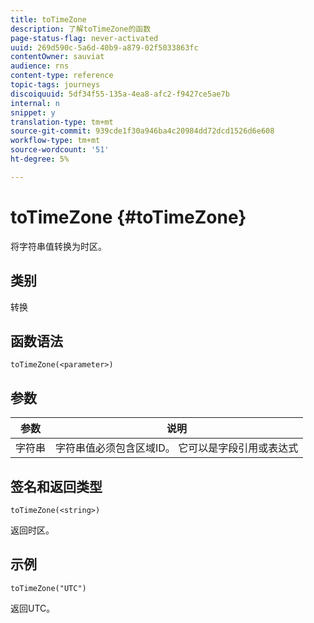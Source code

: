 ```yaml
---
title: toTimeZone
description: 了解toTimeZone的函数
page-status-flag: never-activated
uuid: 269d590c-5a6d-40b9-a879-02f5033863fc
contentOwner: sauviat
audience: rns
content-type: reference
topic-tags: journeys
discoiquuid: 5df34f55-135a-4ea8-afc2-f9427ce5ae7b
internal: n
snippet: y
translation-type: tm+mt
source-git-commit: 939cde1f30a946ba4c20984dd72dcd1526d6e608
workflow-type: tm+mt
source-wordcount: '51'
ht-degree: 5%

---
```



# toTimeZone {#toTimeZone}

将字符串值转换为时区。

## 类别

转换

## 函数语法

`toTimeZone(<parameter>)`

## 参数

| 参数 | 说明 |
|--- |--- |
| 字符串 | 字符串值必须包含区域ID。 它可以是字段引用或表达式 |

## 签名和返回类型

`toTimeZone(<string>)`

返回时区。

## 示例

`toTimeZone("UTC")`

返回UTC。
